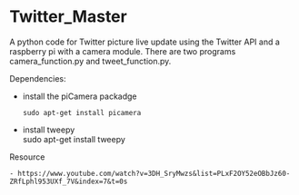 # Twitter_Master

 A python code for Twitter picture live update using the Twitter API and a raspberry pi with a camera module. There are two programs  camera_function.py and tweet_function.py. 
 
Dependencies:
- install the piCamera packadge

      sudo apt-get install picamera
      
- install tweepy     
    sudo apt-get install tweepy

 Resource
 
    - https://www.youtube.com/watch?v=3DH_SryMwzs&list=PLxF2OY52eOBbJz60-ZRfLphl953UXf_7V&index=7&t=0s
